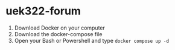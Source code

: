 # uek322-forum

1. Download Docker on your computer
2. Download the docker-compose file
3. Open your Bash or Powershell and type ````docker compose up -d````
